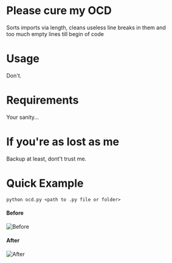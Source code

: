 # Please cure my OCD
Sorts imports via length, cleans useless line breaks in them and \
too much empty lines till begin of code

# Usage
Don't.

# Requirements
Your sanity...

# If you're as lost as me
Backup at least, dont't trust me.

# Quick Example
`python ocd.py <path to .py file or folder>`

#### Before
![Before](before.png)
#### After
![After](after.png)